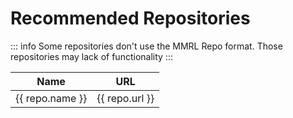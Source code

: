 # Recommended Repositories

::: info
Some repositories don't use the MMRL Repo format. Those repositories may lack of functionality
:::

<script setup>
import data from '../public/api/repositories.json'
</script>

<table>
   <thead>
      <tr>
         <th>Name</th>
         <th>URL</th>
      </tr>
   </thead>
   <tbody>
    <tr v-for="repo in data" :key="repo.url">
        <td>{{ repo.name }}</td>
        <td><a :href="repo.url" target="_blank" rel="noreferrer">{{ repo.url }}</a></td>
    </tr>
   </tbody>
</table>
